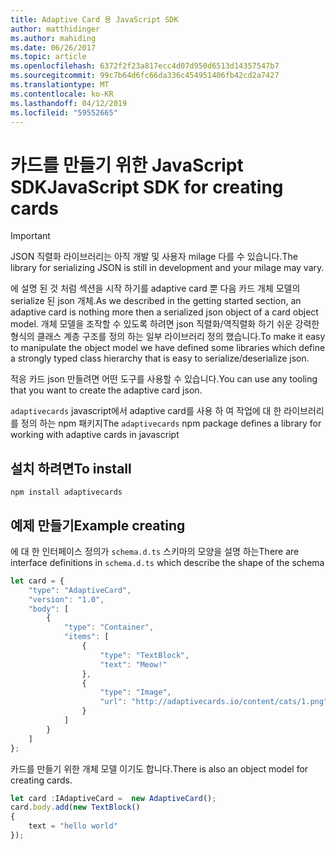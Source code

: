 ```yaml
---
title: Adaptive Card 용 JavaScript SDK
author: matthidinger
ms.author: mahiding
ms.date: 06/26/2017
ms.topic: article
ms.openlocfilehash: 6372f2f23a817ecc4d07d950d6513d14357547b7
ms.sourcegitcommit: 99c7b64d6fc66da336c454951406fb42cd2a7427
ms.translationtype: MT
ms.contentlocale: ko-KR
ms.lasthandoff: 04/12/2019
ms.locfileid: "59552665"
---
```

# <a name="javascript-sdk-for-creating-cards"></a><span data-ttu-id="68981-102">카드를 만들기 위한 JavaScript SDK</span><span class="sxs-lookup"><span data-stu-id="68981-102">JavaScript SDK for creating cards</span></span>

> [!IMPORTANT]
> <span data-ttu-id="68981-103">JSON 직렬화 라이브러리는 아직 개발 및 사용자 milage 다를 수 있습니다.</span><span class="sxs-lookup"><span data-stu-id="68981-103">The library for serializing JSON is still in development and your milage may vary.</span></span>

<span data-ttu-id="68981-104">에 설명 된 것 처럼 섹션을 시작 하기를 adaptive card 뿐 다음 카드 개체 모델의 serialize 된 json 개체.</span><span class="sxs-lookup"><span data-stu-id="68981-104">As we described in the getting started section, an adaptive card is nothing more then a serialized json object of a card object model.</span></span>  <span data-ttu-id="68981-105">개체 모델을 조작할 수 있도록 하려면 json 직렬화/역직렬화 하기 쉬운 강력한 형식의 클래스 계층 구조를 정의 하는 일부 라이브러리 정의 했습니다.</span><span class="sxs-lookup"><span data-stu-id="68981-105">To make it easy to manipulate the object model we have defined some libraries which define a strongly typed class hierarchy that is easy to serialize/deserialize json.</span></span>

<span data-ttu-id="68981-106">적응 카드 json 만들려면 어떤 도구를 사용할 수 있습니다.</span><span class="sxs-lookup"><span data-stu-id="68981-106">You can use any tooling that you want to create the adaptive card json.</span></span>

<span data-ttu-id="68981-107">`adaptivecards` javascript에서 adaptive card를 사용 하 여 작업에 대 한 라이브러리를 정의 하는 npm 패키지</span><span class="sxs-lookup"><span data-stu-id="68981-107">The `adaptivecards` npm package defines a library for working with adaptive cards in javascript</span></span>

## <a name="to-install"></a><span data-ttu-id="68981-108">설치 하려면</span><span class="sxs-lookup"><span data-stu-id="68981-108">To install</span></span>
```console
npm install adaptivecards
```

## <a name="example-creating"></a><span data-ttu-id="68981-109">예제 만들기</span><span class="sxs-lookup"><span data-stu-id="68981-109">Example creating</span></span> 
<span data-ttu-id="68981-110">에 대 한 인터페이스 정의가 `schema.d.ts` 스키마의 모양을 설명 하는</span><span class="sxs-lookup"><span data-stu-id="68981-110">There are interface definitions in `schema.d.ts` which describe the shape of the schema</span></span>

```typescript
let card = {
    "type": "AdaptiveCard",
    "version": "1.0",
    "body": [
        {
            "type": "Container",
            "items": [
                {
                    "type": "TextBlock",
                    "text": "Meow!"
                },
                {
                    "type": "Image",
                    "url": "http://adaptivecards.io/content/cats/1.png"
                }
            ]
        }
    ]
};
```

<span data-ttu-id="68981-111">카드를 만들기 위한 개체 모델 이기도 합니다.</span><span class="sxs-lookup"><span data-stu-id="68981-111">There is also an object model for creating cards.</span></span>


```typescript
let card :IAdaptiveCard =  new AdaptiveCard();
card.body.add(new TextBlock() 
{
    text = "hello world"
});
```
